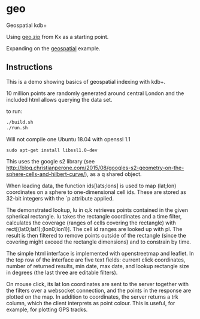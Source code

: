 # geo
Geospatial kdb+

Using [geo.zip](https://github.com/KxSystems/kdb/blob/master/e/geo.zip) from Kx as a starting point.

Expanding on the [geospatial](https://code.kx.com/q/cookbook/geospatial/) example.

## Instructions

This is a demo showing basics of geospatial indexing with kdb+.

10 million points are randomly generated around central London and the included html allows querying the data set.

to run:

```bash
./build.sh
./run.sh
```

Will not compile one Ubuntu 18.04 with openssl 1.1

```
sudo apt-get install libssl1.0-dev
```

This uses the google s2 library (see http://blog.christianperone.com/2015/08/googles-s2-geometry-on-the-sphere-cells-and-hilbert-curve/), as a q shared object.

When loading data, the function ids[lats;lons] is used to map (lat;lon) coordinates on a sphere to one-dimensional cell ids. These are stored as 32-bit integers with the `p attribute applied.

The demonstrated lookup, lu in q.k retrieves points contained in the given spherical rectangle.
lu takes the rectangle coordinates and a time filter, calculates the coverage (ranges of cells covering the rectangle) with rect[(lat0;lat1);(lon0;lon1)].
The cell id ranges are looked up with pl. The result is then filtered to remove points outside of the rectangle (since the covering might exceed the rectangle dimensions) and to constrain by time.

The simple html interface is implemented with openstreetmap and leaflet. In the top row of the interface are five text fields: current click coordinates, number of returned results, min date, max date, and lookup rectangle size in degrees (the last three are editable filters).

On mouse click, its lat lon coordinates are sent to the server together with the filters over a websocket connection, and the points in the response are plotted on the map. In addition to coordinates, the server returns a trk column, which the client interprets as point colour. This is useful, for example, for plotting GPS tracks.

